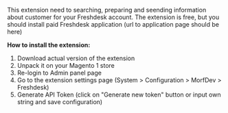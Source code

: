 This extension need to searching, preparing and seending information about customer for your Freshdesk account. The extension is free, but you should install paid Freshdesk application (url to application page should be here)

**How to install the extension:**
1) Download actual version of the extension
2) Unpack it on your Magento 1 store
3) Re-login to Admin panel page
4) Go to the extension settings page (System > Configuration > MorfDev > Freshdesk)
5) Generate API Token (click on "Generate new token" button or input own string and save configuration)
